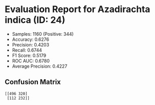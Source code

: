 # Evaluation Report for Azadirachta indica (ID: 24)
- Samples: 1160 (Positive: 344)
- Accuracy: 0.6276
- Precision: 0.4203
- Recall: 0.6744
- F1 Score: 0.5179
- ROC AUC: 0.6780
- Average Precision: 0.4227

## Confusion Matrix
```
[[496 320]
 [112 232]]
```